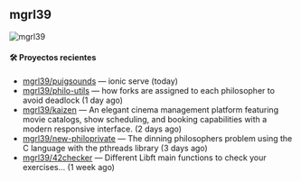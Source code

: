 ## mgrl39 
<p align="left"> <img src="https://komarev.com/ghpvc/?username=mgrbl&label=Profile%20views&color=0e75b6&style=flat" alt="mgrl39" /> </p>












#### 🛠 Proyectos recientes

- [mgrl39/puigsounds](https://github.com/mgrl39/puigsounds) — ionic serve (today)
- [mgrl39/philo-utils](https://github.com/mgrl39/philo-utils) — how forks are assigned to each philosopher to avoid deadlock (1 day ago)
- [mgrl39/kaizen](https://github.com/mgrl39/kaizen) — An elegant cinema management platform featuring movie catalogs, show scheduling, and booking capabilities with a modern responsive interface. (2 days ago)
- [mgrl39/new-philoprivate](https://github.com/mgrl39/new-philoprivate) — The dinning philosophers problem using the C language with the pthreads library (3 days ago)
- [mgrl39/42checker](https://github.com/mgrl39/42checker) — Different Libft main functions to check your exercises... (1 week ago)




